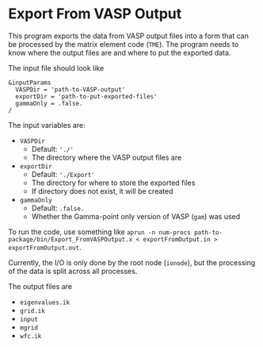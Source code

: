 # Export From VASP Output

This program exports the data from VASP output files into a form that can be processed by the matrix element code (`TME`). The program needs to know where the output files are and where to put the exported data.

The input file should look like
```
&inputParams
  VASPDir = 'path-to-VASP-output'
  exportDir = 'path-to-put-exported-files'
  gammaOnly = .false.
/
```

The input variables are:
* `VASPDir`
  * Default: `'./'`
  * The directory where the VASP output files are
* `exportDir`
  * Default: `'./Export'`
  * The directory for where to store the exported files
  * If directory does not exist, it will be created
* `gammaOnly`
  * Default: `.false.`
  * Whether the Gamma-point only version of VASP (`gam`) was used

To run the code, use something like `aprun -n num-procs path-to-package/bin/Export_FromVASPOutput.x < exportFromOutput.in > exportFromOutput.out`. 

Currently, the I/O is only done by the root node (`ionode`), but the processing of the data is split across all processes.

The output files are
* `eigenvalues.ik`
* `grid.ik`
* `input`
* `mgrid`
* `wfc.ik`

